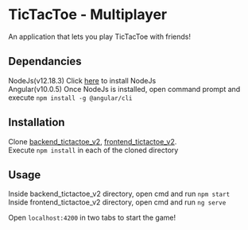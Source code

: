 # TicTacToe - Multiplayer

An application that lets you play TicTacToe with friends!
## Dependancies  
NodeJs(v12.18.3) Click [here](https://nodejs.org/en/download/) to install NodeJs    
Angular(v10.0.5) Once NodeJs is installed, open command prompt and execute ```npm install -g @angular/cli```

## Installation

Clone [backend_tictactoe_v2](https://github.com/tonymathew17/backend_tictactoe_v2.git), [frontend_tictactoe_v2](https://github.com/tonymathew17/frontend_tictactoe_v2.git).  
Execute ```npm install``` in each of the cloned directory

## Usage

Inside  backend_tictactoe_v2 directory, open cmd and run ```npm start```   
Inside  frontend_tictactoe_v2 directory, open cmd and run ```ng serve```  
  
Open ```localhost:4200``` in two tabs to start the game!
